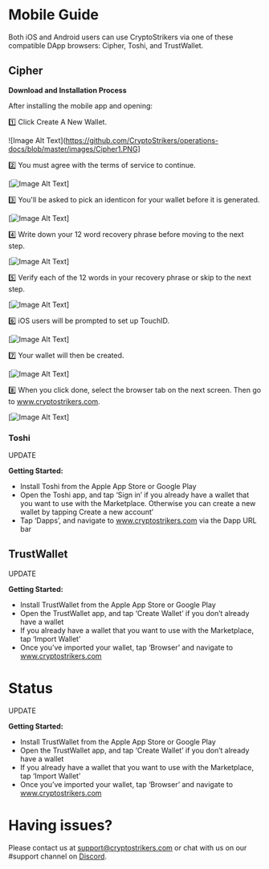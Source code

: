 # Mobile Guide 

Both iOS and Android users can use CryptoStrikers via one of these compatible DApp browsers: Cipher, Toshi, and TrustWallet. 

## Cipher

**Download and Installation Process**

After installing the mobile app and opening:

1️⃣ Click Create A New Wallet.

![Image Alt Text](https://github.com/CryptoStrikers/operations-docs/blob/master/images/Cipher1.PNG]

2️⃣ You must agree with the terms of service to continue.

[![Image Alt Text](https://github.com/CryptoStrikers/operations-docs/blob/master/images/cipher2.png)]

3️⃣ You'll be asked to pick an identicon for your wallet before it is generated.

[![Image Alt Text](https://github.com/CryptoStrikers/operations-docs/blob/master/images/cipher2a.png)]

4️⃣ Write down your 12 word recovery phrase before moving to the next step.

[![Image Alt Text](https://github.com/CryptoStrikers/operations-docs/blob/master/images/cipher3.png)]

5️⃣ Verify each of the 12 words in your recovery phrase or skip to the next step.

[![Image Alt Text](https://github.com/CryptoStrikers/operations-docs/blob/master/images/cipher4a.png)]

6️⃣ iOS users will be prompted to set up TouchID.

[![Image Alt Text](https://github.com/CryptoStrikers/operations-docs/blob/master/images/cipher4b.png)]

7️⃣ Your wallet will then be created. 

[![Image Alt Text](https://github.com/CryptoStrikers/operations-docs/blob/master/images/cipher5.png)]

8️⃣ When you click done, select the browser tab on the next screen. Then go to www.cryptostrikers.com.

[![Image Alt Text](https://github.com/CryptoStrikers/operations-docs/blob/master/images/cipher6.png)]

### Toshi

UPDATE                                                

**Getting Started:**

* Install Toshi from the Apple App Store or Google Play
* Open the Toshi app, and tap ‘Sign in’ if you already have a wallet that you want to use with the Marketplace. Otherwise you can create a new wallet by tapping Create a new account’
* Tap ‘Dapps’, and navigate to www.cryptostrikers.com via the Dapp URL bar











## TrustWallet

UPDATE                                                    

**Getting Started:**

* Install TrustWallet from the Apple App Store or Google Play
* Open the TrustWallet app, and tap ‘Create Wallet’ if you don’t already have a wallet
* If you already have a wallet that you want to use with the Marketplace, tap ‘Import Wallet’
* Once you’ve imported your wallet, tap ‘Browser’ and navigate to www.cryptostrikers.com

# Status

UPDATE                                                    

**Getting Started:**

* Install TrustWallet from the Apple App Store or Google Play
* Open the TrustWallet app, and tap ‘Create Wallet’ if you don’t already have a wallet
* If you already have a wallet that you want to use with the Marketplace, tap ‘Import Wallet’
* Once you’ve imported your wallet, tap ‘Browser’ and navigate to www.cryptostrikers.com


# Having issues?

Please contact us at support@cryptostrikers.com or chat with us on our #support channel on  [Discord](https://discord.gg/7CSBBBb).
